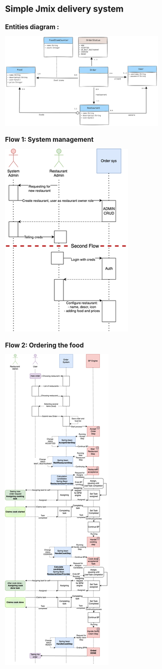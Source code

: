 # Simple Jmix delivery system

## Entities diagram :
![ER-diagram.png](img/ER-diagram.png)


## Flow 1: System management

![Restaurant sys management.drawio.png](img/Restaurant%20sys%20management.drawio.png)


## Flow 2: Ordering the food

![OrderFlow.drawio.png](img/OrderFlow.drawio.png)